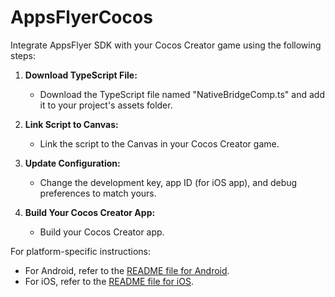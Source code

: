 # AppsFlyerCocos

Integrate AppsFlyer SDK with your Cocos Creator game using the following steps:

1. **Download TypeScript File:**
   - Download the TypeScript file named "NativeBridgeComp.ts" and add it to your project's assets folder.

2. **Link Script to Canvas:**
   - Link the script to the Canvas in your Cocos Creator game.

3. **Update Configuration:**
   - Change the development key, app ID (for iOS app), and debug preferences to match yours.

4. **Build Your Cocos Creator App:**
   - Build your Cocos Creator app.

For platform-specific instructions:

- For Android, refer to the [README file for Android](ANDROID/README.md).
- For iOS, refer to the [README file for iOS](IOS/README.md).
